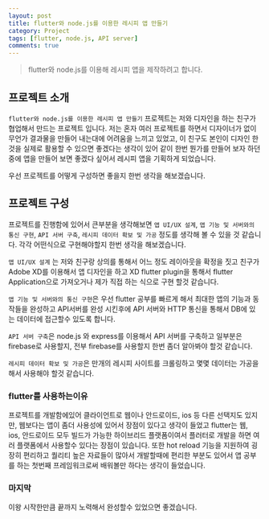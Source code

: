 ```yaml
---
layout: post
title: flutter와 node.js를 이용한 레시피 앱 만들기
category: Project
tags: [flutter, node.js, API server]
comments: true
---
```

<!----------------- 탬플릿
## forEach
### 설명
[MDN]()
### 문법
```javascript

```
### 예시
```javascript

```
------------------->

> flutter와 node.js를 이용해 레시피 앱을 제작하려고 합니다.

## 프로젝트 소개

`flutter와 node.js를 이용한 레시피 앱 만들기` 프로젝트는 저와 디자인을 하는 친구가 협업해서 만드는 프로젝트 입니다.
저는 혼자 여러 프로젝트를 하면서 디자이너가 없이 무언가 결과물을 만들어 내는대에 어려움을 느끼고 있었고, 이 친구도 본인이 디자인 한것을 실제로 활용할 수 있으면 좋겠다는 생각이 있어 같이 한번 뭔가를 만들어 보자 하던 중에 앱을 만들어 보면 좋겠다 싶어서 레시피 앱을 기획하게 되었습니다.

우선 프로젝트를 어떻게 구성하면 좋을지 한번 생각을 해보겠습니다.

## 프로젝트 구성 
프로젝트를 진행함에 있어서 큰부분을 생각해보면 `앱 UI/UX 설계`, `앱 기능 및 서버와의 통신 구현`, `API 서버 구축`, `레시피 데이터 확보 및 가공` 정도를 생각해 볼 수 있을 것 같습니다.
각각 어떤식으로 구현해야할지 한번 생각을 해보겠습니다.

`앱 UI/UX 설계` 는 저와 친구랑 상의를 통해서 어느 정도 레이아웃을 확정을 짓고 친구가 Adobe XD를 이용해서 앱 디자인을 하고 XD flutter plugin을 통해서 flutter Application으로 가져오거나 제가 직접 하는 식으로 구현 할것 같습니다.

`앱 기능 및 서버와의 통신 구현`은 우선 flutter 공부를 빠르게 해서 최대한 앱의 기능과 동작들을 완성하고 API서버를 완성 시킨후에 API 서버와 HTTP 통신을 통해서 DB에 있는 데이터에 접근할수 있도록 합니다.

`API 서버 구축`은 node.js 와 express를 이용해서 API 서버를 구축하고 일부분은 firebase로 사용할지, 전부 firebase를 사용할지 한번 좀더 알아봐야 할것 같습니다.

`레시피 데이터 확보 및 가공`은 만개의 레시피 사이트를 크롤링하고 몇몇 데이터는 가공을 해서 사용해야 할것 같습니다.

### flutter를 사용하는이유
프로젝트를 개발함에있어 클라이언트로 웹이나 안드로이드, ios 등 다른 선택지도 있지만,
웹보다는 앱이 좀더 사용성에 있어서 장점이 있다고 생각이 들었고 flutter는 웹, ios, 안드로이드 모두 빌드가 가능한 하이브리드 플랫폼이여서 플러터로 개발을 하면 여러 플랫폼에서 사용할수 있다는 장점이 있습니다.
또한 hot reload 기능을 지원하여 굉장히 편리하고 퀄리티 높은 자료들이 많아서 개발할때에 편리한 부분도 있어서 앱 공부를 하는 첫번째 프레임워크로써 배워볼만 하다는 생각이 들었습니다. 

### 마지막
이왕 시작한만큼 끝까지 노력해서 완성할수 있었으면 좋겠습니다.




